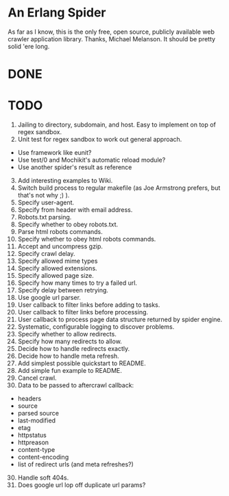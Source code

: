 An Erlang Spider
================

As far as I know, this is the only free, open source, publicly available web crawler application library. Thanks, Michael Melanson. It should be pretty solid 'ere long.

# DONE #


# TODO #

1. Jailing to directory, subdomain, and host. Easy to implement on top of regex sandbox.
2. Unit test for regex sandbox to work out general approach.
* Use framework like eunit?
* Use test/0 and Mochikit's automatic reload module?
* Use another spider's result as reference
3. Add interesting examples to Wiki.
4. Switch build process to regular makefile (as Joe Armstrong prefers, but that's not why ;) ).
5. Specify user-agent.
6. Specify from header with email address.
7. Robots.txt parsing.
8. Specify whether to obey robots.txt.
9. Parse html robots commands.
10. Specify whether to obey html robots commands.
11. Accept and uncompress gzip.
12. Specify crawl delay.
13. Specify allowed mime types
14. Specify allowed extensions.
15. Specify allowed page size.
16. Specify how many times to try a failed url.
17. Specify delay between retrying.
17. Use google url parser.
18. User callback to filter links before adding to tasks.
19. User callback to filter links before processing.
20. User callback to process page data structure returned by spider engine.
21. Systematic, configurable logging to discover problems.
22. Specify whether to allow redirects.
23. Specify how many redirects to allow.
24. Decide how to handle redirects exactly.
25. Decide how to handle meta refresh.
26. Add simplest possible quickstart to README.
27. Add simple fun example to README.
28. Cancel crawl.
29. Data to be passed to aftercrawl callback:
* headers
* source
* parsed source
* last-modified
* etag
* httpstatus
* httpreason
* content-type
* content-encoding
* list of redirect urls (and meta refreshes?)
30. Handle soft 404s.
31. Does google url lop off duplicate url params?


